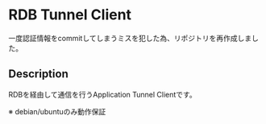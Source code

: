# RDB Tunnel Client

一度認証情報をcommitしてしまうミスを犯した為、リポジトリを再作成しました。

## Description
RDBを経由して通信を行うApplication Tunnel Clientです。

※ debian/ubuntuのみ動作保証
